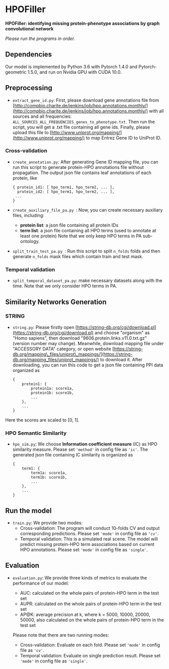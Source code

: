 # HPOFiller

**HPOFiller: identifying missing protein-phenotype associations by graph convolutional network**

*Please run the programs in order.*


## Dependencies

Our model is implemented by Python 3.6 with Pytorch 1.4.0 and Pytorch-geometric 1.5.0, and run on Nvidia GPU with CUDA 10.0.

## Preprocessing

- `extract_gene_id.py`: First, please download gene annotations file from [http://compbio.charite.de/jenkins/job/hpo.annotations.monthly/](http://compbio.charite.de/jenkins/job/hpo.annotations.monthly/) with all sources and all frequencies: `ALL_SOURCES_ALL_FREQUENCIES_genes_to_phenotype.txt`. Then run the script, you will get a .txt file containing all gene ids. Finally, please upload this file to [http://www.uniprot.org/mapping/](http://www.uniprot.org/mapping/) to map Entrez Gene ID to UniProt ID.

### Cross-validation

- `create_annotation.py`: After generating Gene ID mapping file, you can run this script to generate protein-HPO annotations file without propagation. The output json file contains leaf annotations of each protein, like

	```
	{ protein_id1: [ hpo_term1, hpo_term2, ... ],
  	  protein_id2: [ hpo_term1, hpo_term2, ... ],
     ...
    }
	```

- `create_auxiliary_file_pa.py `: Now, you can create necessary auxiliary files, including: 
	- **protein list**: a json file containing all protein IDs
	- **term list**: a json file containing all HPO terms (used to annotate at least one protein)
	Note that we only keep HPO terms in PA sub-ontology.

- `split_train_test_pa.py `: Run this script to split `n_folds` folds and then generate `n_folds` mask files which contain train and test mask.

### Temporal validation

- `split_temporal_dataset_pa.py`: make necessary datasets along with the time. Note that we only consider HPO terms in PA.

## Similarity Networks Generation
### STRING

- `string.py`: Please firstly open [https://string-db.org/cgi/download.pl](https://string-db.org/cgi/download.pl) and choose "organism" as "Homo sapiens", then download "9606.protein.links.v11.0.txt.gz" (version number may change). Meanwhile, download mapping file under "ACCESSORY DATA" category, or open website
[https://string-db.org/mapping\_files/uniprot\_mappings/](https://string-db.org/mapping_files/uniprot_mappings/) to download it. After downloading, you can run this code to get a json file containing PPI data organized as

	```
	{
		protein1: {
			protein1a: score1a, 
			protein1b: score1b, 
			...
		}, 
		...
	}
	```
Here the scores are scaled to [0, 1].

### HPO Semantic Similarity

- `hpo_sim.py`: We choose **Information coefficient measure** (IC) as HPO similarity measure. Please set `'method'` in config file as `'ic'`. The generated json file containing IC similarity is organized as

	```
	{
		term1: {
			term1a: score1a, 
			term1b: score1b, 
			...
		}, 
		...
	}
	```

## Run the model

- `train.py`: We provide two modes:
	- Cross-validation: The program will conduct 10-folds CV and output corresponding predictions. Please set `'mode'` in config file as `'cv'`.
	- Temporal validation: This is a simulated real scene. The model will predict missing protein-HPO term associations based on current HPO annotations. Please set `'mode'` in config file as `'single'`.

## Evaluation

- `evaluation.py`: We provide three kinds of metrics to evaluate the performance of our model:
	- AUC: calculated on the whole pairs of protein-HPO term in the test set
	- AUPR: calculated on the whole pairs of protein-HPO term in the test set
	- AP@K: average precision at k, where k = 5000, 10000, 20000, 50000, also calculated on the whole pairs of protein-HPO term in the test set
	
	Please note that there are two running modes:
	
	- Cross-validation: Evaluate on each fold. Please set `'mode'` in config file as `'cv'`.
	- Temporal validation: Evaluate on single prediction result. Please set `'mode'` in config file as `'single'`.

